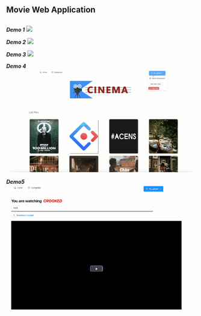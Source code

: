 ## Movie Web Application
##
***Demo 1***
![](gif-demo/movie1.gif)

***Demo 2***
![](gif-demo/movie2.gif)

***Demo 3***
![](gif-demo/movie3.gif)

***Demo 4***
![](gif-demo/movie4.gif)

***Demo5***
![](gif-demo/movie5.gif)
